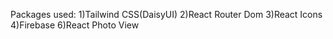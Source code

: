 Packages used:
1)Tailwind CSS(DaisyUI)
2)React Router Dom
3)React Icons
4)Firebase
6)React Photo View
